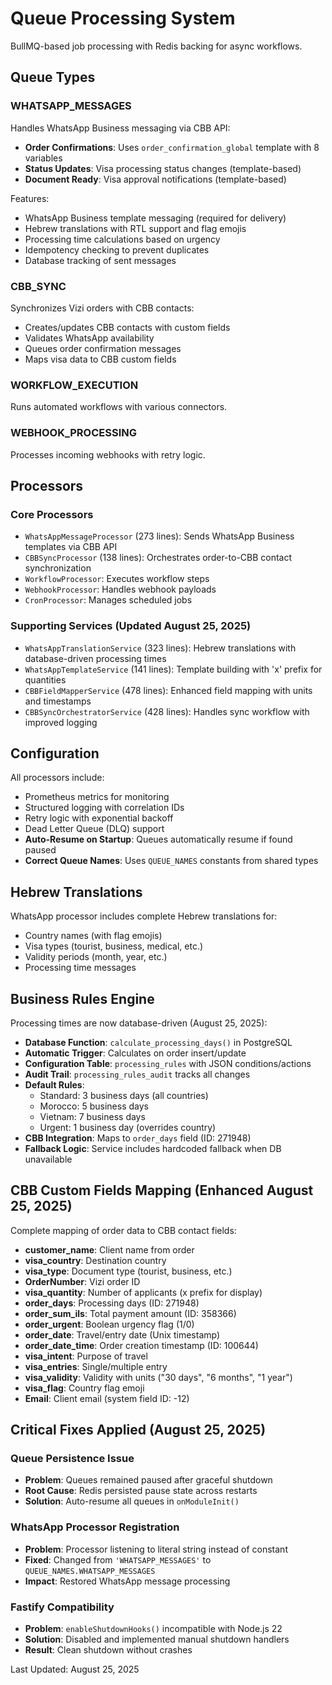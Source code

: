 # Queue Processing System

BullMQ-based job processing with Redis backing for async workflows.

## Queue Types

### WHATSAPP_MESSAGES

Handles WhatsApp Business messaging via CBB API:

- **Order Confirmations**: Uses `order_confirmation_global` template with 8 variables
- **Status Updates**: Visa processing status changes (template-based)
- **Document Ready**: Visa approval notifications (template-based)

Features:

- WhatsApp Business template messaging (required for delivery)
- Hebrew translations with RTL support and flag emojis
- Processing time calculations based on urgency
- Idempotency checking to prevent duplicates
- Database tracking of sent messages

### CBB_SYNC

Synchronizes Vizi orders with CBB contacts:

- Creates/updates CBB contacts with custom fields
- Validates WhatsApp availability
- Queues order confirmation messages
- Maps visa data to CBB custom fields

### WORKFLOW_EXECUTION

Runs automated workflows with various connectors.

### WEBHOOK_PROCESSING

Processes incoming webhooks with retry logic.

## Processors

### Core Processors

- `WhatsAppMessageProcessor` (273 lines): Sends WhatsApp Business templates via CBB API
- `CBBSyncProcessor` (138 lines): Orchestrates order-to-CBB contact synchronization
- `WorkflowProcessor`: Executes workflow steps
- `WebhookProcessor`: Handles webhook payloads
- `CronProcessor`: Manages scheduled jobs

### Supporting Services (Updated August 25, 2025)

- `WhatsAppTranslationService` (323 lines): Hebrew translations with database-driven processing times
- `WhatsAppTemplateService` (141 lines): Template building with 'x' prefix for quantities
- `CBBFieldMapperService` (478 lines): Enhanced field mapping with units and timestamps
- `CBBSyncOrchestratorService` (428 lines): Handles sync workflow with improved logging

## Configuration

All processors include:

- Prometheus metrics for monitoring
- Structured logging with correlation IDs
- Retry logic with exponential backoff
- Dead Letter Queue (DLQ) support
- **Auto-Resume on Startup**: Queues automatically resume if found paused
- **Correct Queue Names**: Uses `QUEUE_NAMES` constants from shared types

## Hebrew Translations

WhatsApp processor includes complete Hebrew translations for:

- Country names (with flag emojis)
- Visa types (tourist, business, medical, etc.)
- Validity periods (month, year, etc.)
- Processing time messages

## Business Rules Engine

Processing times are now database-driven (August 25, 2025):

- **Database Function**: `calculate_processing_days()` in PostgreSQL
- **Automatic Trigger**: Calculates on order insert/update
- **Configuration Table**: `processing_rules` with JSON conditions/actions
- **Audit Trail**: `processing_rules_audit` tracks all changes
- **Default Rules**:
  - Standard: 3 business days (all countries)
  - Morocco: 5 business days
  - Vietnam: 7 business days
  - Urgent: 1 business day (overrides country)
- **CBB Integration**: Maps to `order_days` field (ID: 271948)
- **Fallback Logic**: Service includes hardcoded fallback when DB unavailable

## CBB Custom Fields Mapping (Enhanced August 25, 2025)

Complete mapping of order data to CBB contact fields:

- **customer_name**: Client name from order
- **visa_country**: Destination country
- **visa_type**: Document type (tourist, business, etc.)
- **OrderNumber**: Vizi order ID
- **visa_quantity**: Number of applicants (x prefix for display)
- **order_days**: Processing days (ID: 271948)
- **order_sum_ils**: Total payment amount (ID: 358366)
- **order_urgent**: Boolean urgency flag (1/0)
- **order_date**: Travel/entry date (Unix timestamp)
- **order_date_time**: Order creation timestamp (ID: 100644)
- **visa_intent**: Purpose of travel
- **visa_entries**: Single/multiple entry
- **visa_validity**: Validity with units ("30 days", "6 months", "1 year")
- **visa_flag**: Country flag emoji
- **Email**: Client email (system field ID: -12)

## Critical Fixes Applied (August 25, 2025)

### Queue Persistence Issue
- **Problem**: Queues remained paused after graceful shutdown
- **Root Cause**: Redis persisted pause state across restarts
- **Solution**: Auto-resume all queues in `onModuleInit()`

### WhatsApp Processor Registration
- **Problem**: Processor listening to literal string instead of constant
- **Fixed**: Changed from `'WHATSAPP_MESSAGES'` to `QUEUE_NAMES.WHATSAPP_MESSAGES`
- **Impact**: Restored WhatsApp message processing

### Fastify Compatibility
- **Problem**: `enableShutdownHooks()` incompatible with Node.js 22
- **Solution**: Disabled and implemented manual shutdown handlers
- **Result**: Clean shutdown without crashes

Last Updated: August 25, 2025
